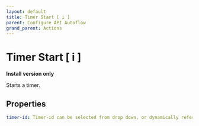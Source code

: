 ```yaml
---
layout: default
title: Timer Start [ i ]
parent: Configure API Autoflow
grand_parent: Actions
---
```

# Timer Start [ i ]
**Install version only**

Starts a timer.

## Properties
```yaml
timer-id: Timer-id can be selected from drop down, or dynamically referenced by saving the timer-id at the time of creation.
```
